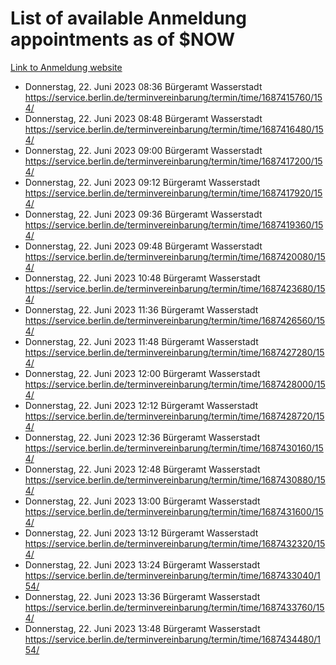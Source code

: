 # List of available Anmeldung appointments as of $NOW
[Link to Anmeldung website](https://service.berlin.de/terminvereinbarung/termin/tag.php?termin=1&anliegen[]=120686&dienstleisterlist=122210,122217,327316,122219,327312,122227,327314,122231,327346,122243,327348,122254,122252,329742,122260,329745,122262,329748,122271,327278,122273,327274,122277,327276,330436,122280,327294,122282,327290,122284,327292,122291,327270,122285,327266,122286,327264,122296,327268,150230,329760,122297,327286,122294,327284,122312,329763,122314,329775,122304,327330,122311,327334,122309,327332,317869,122281,327352,122279,329772,122283,122276,327324,122274,327326,122267,329766,122246,327318,122251,327320,122257,327322,122208,327298,122226,327300&herkunft=http%3A%2F%2Fservice.berlin.de%2Fdienstleistung%2F120686%2F)
- Donnerstag, 22. Juni 2023 08:36 Bürgeramt Wasserstadt https://service.berlin.de/terminvereinbarung/termin/time/1687415760/154/
- Donnerstag, 22. Juni 2023 08:48 Bürgeramt Wasserstadt https://service.berlin.de/terminvereinbarung/termin/time/1687416480/154/
- Donnerstag, 22. Juni 2023 09:00 Bürgeramt Wasserstadt https://service.berlin.de/terminvereinbarung/termin/time/1687417200/154/
- Donnerstag, 22. Juni 2023 09:12 Bürgeramt Wasserstadt https://service.berlin.de/terminvereinbarung/termin/time/1687417920/154/
- Donnerstag, 22. Juni 2023 09:36 Bürgeramt Wasserstadt https://service.berlin.de/terminvereinbarung/termin/time/1687419360/154/
- Donnerstag, 22. Juni 2023 09:48 Bürgeramt Wasserstadt https://service.berlin.de/terminvereinbarung/termin/time/1687420080/154/
- Donnerstag, 22. Juni 2023 10:48 Bürgeramt Wasserstadt https://service.berlin.de/terminvereinbarung/termin/time/1687423680/154/
- Donnerstag, 22. Juni 2023 11:36 Bürgeramt Wasserstadt https://service.berlin.de/terminvereinbarung/termin/time/1687426560/154/
- Donnerstag, 22. Juni 2023 11:48 Bürgeramt Wasserstadt https://service.berlin.de/terminvereinbarung/termin/time/1687427280/154/
- Donnerstag, 22. Juni 2023 12:00 Bürgeramt Wasserstadt https://service.berlin.de/terminvereinbarung/termin/time/1687428000/154/
- Donnerstag, 22. Juni 2023 12:12 Bürgeramt Wasserstadt https://service.berlin.de/terminvereinbarung/termin/time/1687428720/154/
- Donnerstag, 22. Juni 2023 12:36 Bürgeramt Wasserstadt https://service.berlin.de/terminvereinbarung/termin/time/1687430160/154/
- Donnerstag, 22. Juni 2023 12:48 Bürgeramt Wasserstadt https://service.berlin.de/terminvereinbarung/termin/time/1687430880/154/
- Donnerstag, 22. Juni 2023 13:00 Bürgeramt Wasserstadt https://service.berlin.de/terminvereinbarung/termin/time/1687431600/154/
- Donnerstag, 22. Juni 2023 13:12 Bürgeramt Wasserstadt https://service.berlin.de/terminvereinbarung/termin/time/1687432320/154/
- Donnerstag, 22. Juni 2023 13:24 Bürgeramt Wasserstadt https://service.berlin.de/terminvereinbarung/termin/time/1687433040/154/
- Donnerstag, 22. Juni 2023 13:36 Bürgeramt Wasserstadt https://service.berlin.de/terminvereinbarung/termin/time/1687433760/154/
- Donnerstag, 22. Juni 2023 13:48 Bürgeramt Wasserstadt https://service.berlin.de/terminvereinbarung/termin/time/1687434480/154/
